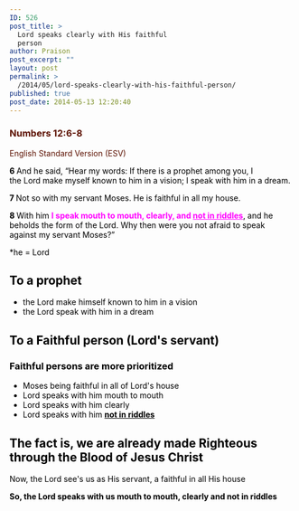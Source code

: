 ```yaml
---
ID: 526
post_title: >
  Lord speaks clearly with His faithful
  person
author: Praison
post_excerpt: ""
layout: post
permalink: >
  /2014/05/lord-speaks-clearly-with-his-faithful-person/
published: true
post_date: 2014-05-13 12:20:40
---
```

<div class="heading passage-class-0" style="color: #5c1101;">
<h3>Numbers 12:6-8</h3>
<p class="txt-sm">English Standard Version (ESV)</p>

</div>
<div class="passage version-ESV result-text-style-normal text-html " style="color: #000000;">

<span id="en-ESV-4066" class="text Num-12-6"><span class="versenum" style="font-weight: bold;">6 </span>And he said, “Hear my words: If there is a prophet among you, I the <span class="small-caps">Lord</span> make myself known to him in a vision; I speak with him in a dream.</span>

<span id="en-ESV-4067" class="text Num-12-7"><span class="versenum" style="font-weight: bold;">7 </span>Not so with my servant Moses. He is faithful in all my house.</span>

<span id="en-ESV-4068" class="text Num-12-8"><span class="versenum" style="font-weight: bold;">8 </span>With him <span style="color: rgb(255, 0, 255);"><strong>I speak mouth to mouth, clearly, and <span style="text-decoration: underline;">not in riddles</span></strong></span>, and he beholds the form of the <span class="small-caps">Lord</span>. Why then were you not afraid to speak against my servant Moses?”</span>

*he = Lord
<h2>To a prophet</h2>
<ul>
	<li>the Lord make himself known to him in a vision</li>
	<li>the Lord speak with him in a dream</li>
</ul>
<h2>To a Faithful person (Lord's servant)</h2>
<h3>Faithful persons are more prioritized</h3>
<ul>
	<li>Moses being faithful in all of Lord's house</li>
	<li>Lord speaks with him mouth to mouth</li>
	<li>Lord speaks with him clearly</li>
	<li>Lord speaks with him <span style="text-decoration: underline;"><strong>not in riddles</strong></span></li>
</ul>
<h2>The fact is, we are already made Righteous through the Blood of Jesus Christ</h2>
Now, the Lord see's us as His servant, a faithful in all His house

<strong>So, the Lord speaks with us mouth to mouth, clearly and not in riddles</strong>

</div>